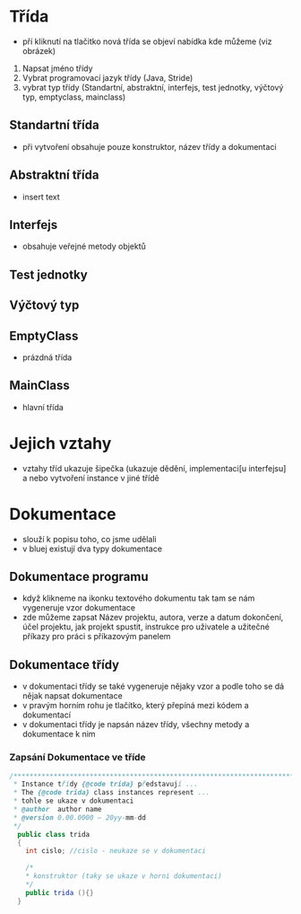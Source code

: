 # Třída
* pří kliknutí na tlačitko nová třída se objeví nabídka kde můžeme (viz obrázek)
 1. Napsat jméno třídy
 1. Vybrat programovací jazyk třídy (Java, Stride)
 1. vybrat typ třídy (Standartní, abstraktní, interfejs, test jednotky, výčtový typ, emptyclass, mainclass)

## Standartní třída
* při vytvoření obsahuje pouze konstruktor, název třídy a dokumentaci

## Abstraktní třída
* insert text

## Interfejs
* obsahuje veřejné metody objektů

## Test jednotky

## Výčtový typ

## EmptyClass
* prázdná třída

## MainClass
* hlavní třída

# Jejich vztahy
* vztahy tříd ukazuje šipečka (ukazuje dědění, implementaci[u interfejsu] a nebo vytvoření instance v jiné třídě

# Dokumentace
* slouží k popisu toho, co jsme udělali
* v bluej existují dva typy dokumentace

## Dokumentace programu
* když klikneme na ikonku textového dokumentu tak tam se nám vygeneruje vzor dokumentace
* zde můžeme zapsat Název projektu, autora, verze a datum dokončení, účel projektu, jak projekt spustit, instrukce pro uživatele a užitečné příkazy pro práci s příkazovým panelem

## Dokumentace třídy
* v dokumentaci třídy se také vygeneruje nějaky vzor a podle toho se dá nějak napsat dokumentace
* v pravým horním rohu je tlačítko, který přepíná mezi kódem a dokumentací
* v dokumentaci třídy je napsán název třídy, všechny metody a dokumentace k nim

### Zapsání Dokumentace ve tříde
```java
/*******************************************************************************
 * Instance třídy {@code trida} představují ...
 * The {@code trida} class instances represent ...
 * tohle se ukaze v dokumentaci
 * @author  author name
 * @version 0.00.0000 — 20yy-mm-dd
 */ 
  public class trida
  {
    int cislo; //cislo - neukaze se v dokumentaci
    
    /*
    * konstruktor (taky se ukaze v horni dokumentaci)
    */
    public trida (){}
  }
```

